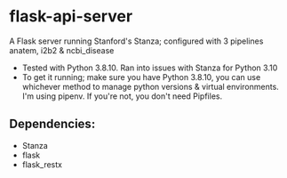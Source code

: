 # flask-api-server
A Flask server running Stanford's Stanza; configured with 3 pipelines anatem, i2b2 &amp; ncbi_disease
* Tested with Python 3.8.10. Ran into issues with Stanza for Python 3.10
* To get it running; make sure you have Python 3.8.10, you can use whichever method to manage python versions & virtual environments. I'm using pipenv. If you're not, you don't need Pipfiles.
## Dependencies: ##
* Stanza
* flask
* flask_restx
